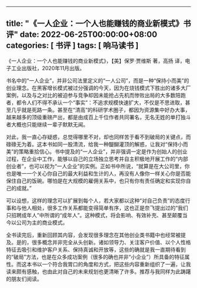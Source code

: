 
---
title: "《一人企业：一个人也能赚钱的商业新模式》书评"
date: 2022-06-25T00:00:00+08:00
categories: [ 书评 ]
tags: [ 响马读书 ]
---

 《一人企业：一个人也能赚钱的商业新模式》，【美】保罗·贾维斯 著，高扬 译，电子工业出版社，2020年11月出版。

书名中的“一人企业”，并非公司法里定义的“一人公司”，而是一种“保持小而美”的创业理念。在黑客增长模式被过分强调的今天，因为在烧钱模式下胜出的诸多大厂案例，以及与之对比的被迫参与竞争却因未能抢占先机而惨败出局的大多数陪跑者，都令人们不得不承认一个“事实”：不追求规模快速扩大，不仅是不思进取，甚至几乎就是死路一条。甚至在“清高”的科研学术圈子，都因为资源集中好办大事，越来越多的顶级重磅产出，都是由成百上千位作者共同署名，无名无姓的单打独斗者大概也只能继续一辈子默默无闻。

对此，我一直心存疑惑，总觉得哪里不对，却也同样苦于看不到破局的关键点，而碌碌无为着。这本书如同一股清流，给我一种醍醐灌顶的解惑，让我对“保持小而美”的策略重拾信心。书中提及的“一人企业”，并非强调一定是作为创始人的创业过程，在企业中工作，能够以自己的立场独立思考并自主积极地开展工作的“内部创业者”，也可以视为“一人企业”的实例。正如书中所说，“就算是在大公司里，你也是唯一一个关心你自己的最大利益和生计的人，再没有人像你一样关心你是否能保住自己的饭碗。哪怕是在大规模的雇佣关系中，也只有你有责任确定和实现你自己的成就。”

可以设想，这样的理念可以扩展到每个人，若大家都以这种“对自己负责”的态度行事和与他人相处，很多工作关系都能变得简单有序，这也正是奈飞提出过的“我们只招聘成年人”中所谓的“成年人”。这种模式，将会影响、有效补充、甚至颠覆当今以公司为主的商业模式。

全书读完后，重新回顾其内容，会发现很多理念在其他创业类书籍中也经常被提及。是的，很多概念并非完全从头创新。诸如领导力、关注客户价值、以个人性格特征去吸引和维护客户关系、保持真诚和开放等，这些的确就是我一直期待看到的“破局”方法，也是在众多成功案例（很多的确也并非“小企业”）所具备的特征属性。而这本书以一个符合我胃口的角度和方式，把这些内容重新组织了一遍，让我读来颇有感触，也由此对自己的未来规划也更清晰了许多。推荐与我同样为此踌躇的朋友们阅读。

